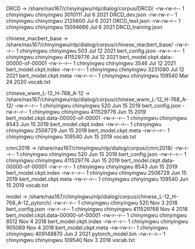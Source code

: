 DRCD -> /share/nas167/chinyingwu/nlp/dialog/corpus/DRCD/
-rw-rw-r--  1 chinyingwu chinyingwu  3010111 Jul  6  2021 DRCD_dev.json                             -rw-rw-r--  1 chinyingwu chinyingwu  2125600 Jul  6  2021 DRCD_test.json                            -rw-rw-r--  1 chinyingwu chinyingwu 15094666 Jul  6  2021 DRCD_training.json  

chinese_macbert_base -> /share/nas167/chinyingwu/nlp/dialog/corpus/chinese_macbert_base/ 
-rw-r--r--  1 chinyingwu chinyingwu       503 Jul 12  2021 bert_config.json
-rw-r--r--  1 chinyingwu chinyingwu 411529776 Jul 12  2021 bert_model.ckpt.data-00000-of-00001
-rw-r--r--  1 chinyingwu chinyingwu      3546 Jul 12  2021 bert_model.ckpt.index
-rw-r--r--  1 chinyingwu chinyingwu   3231080 Jul 12  2021 bert_model.ckpt.meta
-rw-r--r--  1 chinyingwu chinyingwu    109540 Mar 24  2020 vocab.txt

chinese_wwm_L-12_H-768_A-12 -> /share/nas167/chinyingwu/nlp/dialog/corpus/chinese_wwm_L-12_H-768_A-12/
-rw-r--r--  1 chinyingwu chinyingwu       520 Jun 15  2019 bert_config.json
-rw-r--r--  1 chinyingwu chinyingwu 411529776 Jun 15  2019 bert_model.ckpt.data-00000-of-00001
-rw-r--r--  1 chinyingwu chinyingwu      8543 Jun 15  2019 bert_model.ckpt.index
-rw-r--r--  1 chinyingwu chinyingwu   2506729 Jun 15  2019 bert_model.ckpt.meta
-rw-r--r--  1 chinyingwu chinyingwu    109540 Jun 15  2019 vocab.txt


cmrc2018 -> /share/nas167/chinyingwu/nlp/dialog/corpus/cmrc2018/
-rw-r--r--  1 chinyingwu chinyingwu       520 Jun 15  2019 bert_config.json
-rw-r--r--  1 chinyingwu chinyingwu 411529776 Jun 15  2019 bert_model.ckpt.data-00000-of-00001
-rw-r--r--  1 chinyingwu chinyingwu      8543 Jun 15  2019 bert_model.ckpt.index
-rw-r--r--  1 chinyingwu chinyingwu   2506729 Jun 15  2019 bert_model.ckpt.meta
-rw-r--r--  1 chinyingwu chinyingwu    109540 Jun 15  2019 vocab.txt

model -> /share/nas167/chinyingwu/nlp/dialog/corpus/chinese_L-12_H-768_A-12_pytorch/
-rw-r--r--  1 chinyingwu chinyingwu       520 Nov  3  2018 bert_config.json
-rw-r--r--  1 chinyingwu chinyingwu 411529768 Nov  4  2018 bert_model.ckpt.data-00000-of-00001
-rw-r--r--  1 chinyingwu chinyingwu      8512 Nov  4  2018 bert_model.ckpt.index
-rw-r--r--  1 chinyingwu chinyingwu    905069 Nov  4  2018 bert_model.ckpt.meta
-rw-rw-r--  1 chinyingwu chinyingwu 409149870 Jun  2  2021 pytorch_model.bin
-rw-r--r--  1 chinyingwu chinyingwu    109540 Nov  3  2018 vocab.txt
